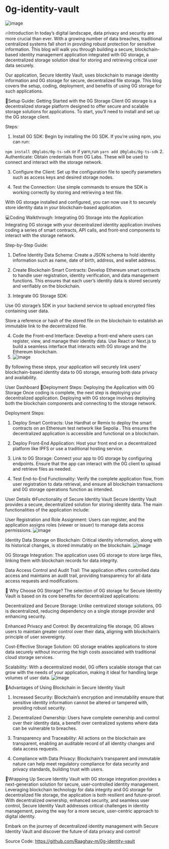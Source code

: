 # 0g-identity-vault
![image](https://github.com/user-attachments/assets/bd82392f-260b-49d6-8c8a-cc28ba7c39f6)

🔥Introduction
In today’s digital landscape, data privacy and security are more crucial than ever. With a growing number of data breaches, traditional centralized systems fall short in providing robust protection for sensitive information. This blog will walk you through building a secure, blockchain-based identity management application integrated with 0G storage, a decentralized storage solution ideal for storing and retrieving critical user data securely.

Our application, Secure Identity Vault, uses blockchain to manage identity information and 0G storage for secure, decentralized file storage. This blog covers the setup, coding, deployment, and benefits of using 0G storage for such applications.

🚀Setup Guide: Getting Started with the 0G Storage Client
0G storage is a decentralized storage platform designed to offer secure and scalable storage solutions for applications. To start, you’ll need to install and set up the 0G storage client.

Steps:
1. Install 0G SDK: Begin by installing the 0G SDK. If you’re using npm, you can run:

```npm install @0glabs/0g-ts-sdk```
or if yarn,run
```yarn add @0glabs/0g-ts-sdk```
2. Authenticate: Obtain credentials from 0G Labs. These will be used to connect and interact with the storage network.

3. Configure the Client: Set up the configuration file to specify parameters such as access keys and desired storage nodes.

4. Test the Connection: Use simple commands to ensure the SDK is working correctly by storing and retrieving a test file.

With 0G storage installed and configured, you can now use it to securely store identity data in your blockchain-based application.


💻Coding Walkthrough: Integrating 0G Storage into the Application
Integrating 0G storage with your decentralized identity application involves coding a series of smart contracts, API calls, and front-end components to interact with the storage network.

Step-by-Step Guide:
1. Define Identity Data Schema: Create a JSON schema to hold identity information such as name, date of birth, address, and wallet address.

2. Create Blockchain Smart Contracts: Develop Ethereum smart contracts to handle user registration, identity verification, and data management functions. This ensures that each user’s identity data is stored securely and verifiably on the blockchain.

3. Integrate 0G Storage SDK:

Use 0G storage’s SDK in your backend service to upload encrypted files containing user data.

Store a reference or hash of the stored file on the blockchain to establish an immutable link to the decentralized file.

4. Code the Front-end Interface: Develop a front-end where users can register, view, and manage their identity data. Use React or Next.js to build a seamless interface that interacts with 0G storage and the Ethereum blockchain.
5. ![image](https://github.com/user-attachments/assets/951cb4b4-29c2-4b11-b591-9d90c1864e0c)


By following these steps, your application will securely link users’ blockchain-based identity data to 0G storage, ensuring both data privacy and availability.

User Dashboard
🚀Deployment Steps: Deploying the Application with 0G Storage
Once coding is complete, the next step is deploying your decentralized application. Deploying with 0G storage involves deploying both the blockchain components and connecting to the storage network.

Deployment Steps:

1. Deploy Smart Contracts: Use Hardhat or Remix to deploy the smart contracts on an Ethereum test network like Sepolia . This ensures the decentralized application is accessible and functional on a blockchain.

2. Deploy Front-End Application: Host your front end on a decentralized platform like IPFS or use a traditional hosting service.

3. Link to 0G Storage: Connect your app to 0G storage by configuring endpoints. Ensure that the app can interact with the 0G client to upload and retrieve files as needed.

4. Test End-to-End Functionality: Verify the complete application flow, from user registration to data retrieval, and ensure all blockchain transactions and 0G storage operations function as intended.

User Details
⚙️Functionality of Secure Identity Vault
Secure Identity Vault provides a secure, decentralized solution for storing identity data. The main functionalities of the application include:

User Registration and Role Assignment: Users can register, and the application assigns roles (viewer or issuer) to manage data access permissions.
![image](https://github.com/user-attachments/assets/2237913e-31b3-4007-a492-eeb4937249ea)


Identity Data Storage on Blockchain: Critical identity information, along with its historical changes, is stored immutably on the blockchain.
![image](https://github.com/user-attachments/assets/a873dab9-c655-4c38-9015-e028d5ceb820)


0G Storage Integration: The application uses 0G storage to store large files, linking them with blockchain records for data integrity.

Data Access Control and Audit Trail: The application offers controlled data access and maintains an audit trail, providing transparency for all data access requests and modifications.


🤔 Why Choose 0G Storage?
The selection of 0G storage for Secure Identity Vault is based on its core benefits for decentralized applications:

Decentralized and Secure Storage: Unlike centralized storage solutions, 0G is decentralized, reducing dependency on a single storage provider and enhancing security.

Enhanced Privacy and Control: By decentralizing file storage, 0G allows users to maintain greater control over their data, aligning with blockchain’s principle of user sovereignty.

Cost-Effective Storage Solution: 0G storage enables applications to store data securely without incurring the high costs associated with traditional cloud storage services.

Scalability: With a decentralized model, 0G offers scalable storage that can grow with the needs of your application, making it ideal for handling large volumes of user data.
![image](https://github.com/user-attachments/assets/ea7306f5-a2c7-40c7-bf25-4dc91d961f74)



🌈Advantages of Using Blockchain in Secure Identity Vault
1. Increased Security: Blockchain’s encryption and immutability ensure that sensitive identity information cannot be altered or tampered with, providing robust security.

2. Decentralized Ownership: Users have complete ownership and control over their identity data, a benefit over centralized systems where data can be vulnerable to breaches.

3. Transparency and Traceability: All actions on the blockchain are transparent, enabling an auditable record of all identity changes and data access requests.

4. Compliance with Data Privacy: Blockchain’s transparent and immutable nature can help meet regulatory compliance for data security and privacy standards, building trust with users.

🌟Wrapping Up
Secure Identity Vault with 0G storage integration provides a next-generation solution for secure, user-controlled identity management. Leveraging blockchain technology for data integrity and 0G storage for decentralized file storage, the application is both resilient and future-proof. With decentralized ownership, enhanced security, and seamless user control, Secure Identity Vault addresses critical challenges in identity management, paving the way for a more secure, user-centric approach to digital identity.

Embark on the journey of decentralized identity management with Secure Identity Vault and discover the future of data privacy and control!

Source Code: https://github.com/Raaghav-m/0g-identity-vault

